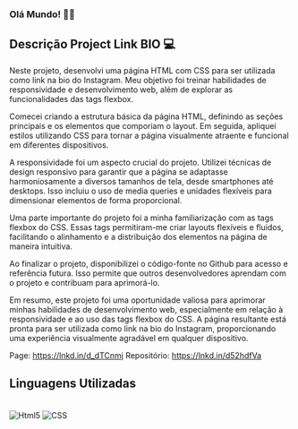 ### Olá Mundo! ✋🏽

## Descrição Project Link BIO 💻
Neste projeto, desenvolvi uma página HTML com CSS para ser utilizada como link na bio do Instagram. Meu objetivo foi treinar habilidades de responsividade e desenvolvimento web, além de explorar as funcionalidades das tags flexbox.

Comecei criando a estrutura básica da página HTML, definindo as seções principais e os elementos que comporiam o layout. Em seguida, apliquei estilos utilizando CSS para tornar a página visualmente atraente e funcional em diferentes dispositivos.

A responsividade foi um aspecto crucial do projeto. Utilizei técnicas de design responsivo para garantir que a página se adaptasse harmoniosamente a diversos tamanhos de tela, desde smartphones até desktops. Isso incluiu o uso de media queries e unidades flexíveis para dimensionar elementos de forma proporcional.

Uma parte importante do projeto foi a minha familiarização com as tags flexbox do CSS. Essas tags permitiram-me criar layouts flexíveis e fluidos, facilitando o alinhamento e a distribuição dos elementos na página de maneira intuitiva.

Ao finalizar o projeto, disponibilizei o código-fonte no Github para acesso e referência futura. Isso permite que outros desenvolvedores aprendam com o projeto e contribuam para aprimorá-lo.

Em resumo, este projeto foi uma oportunidade valiosa para aprimorar minhas habilidades de desenvolvimento web, especialmente em relação à responsividade e ao uso das tags flexbox do CSS. A página resultante está pronta para ser utilizada como link na bio do Instagram, proporcionando uma experiência visualmente agradável em qualquer dispositivo.

Page: https://lnkd.in/d_dTCnmj
Repositório: https://lnkd.in/d52hdfVa

## Linguagens Utilizadas
<div style="display: inline_block"><br/>
    <img align="center" alt="Html5" src="https://img.shields.io/badge/HTML5-E34F26?style=for-the-badge&logo=html5&logoColor=white" />
    <img align="center" alt="CSS" src="https://img.shields.io/badge/CSS-239120?&style=for-the-badge&logo=css3&logoColor=white" />
